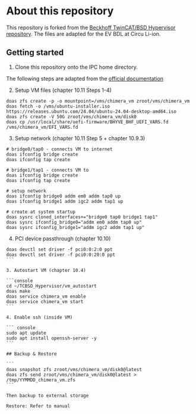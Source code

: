 # About this repository

This repository is forked from the [Beckhoff TwinCAT/BSD Hypervisor repository](https://github.com/Beckhoff/TCBSD_Hypervisor_Samples). The files are adapted for the EV BDL at Circu Li-ion.

## Getting started

1. Clone this repository onto the IPC home directory.

The following steps are adapted from the [official documentation](https://download.beckhoff.com/download/Document/ipc/embedded-pc/embedded-pc-cx/TwinCAT_BSD_en.pdf)

2. Setup VM files (chapter 10.11 Steps 1-4)
``` console
doas zfs create -p -o mountpoint=/vms/chimera_vm zroot/vms/chimera_vm
doas fetch -o /vms/ubuntu-installer.iso https://releases.ubuntu.com/24.04/ubuntu-24.04-desktop-amd64.iso
doas zfs create -V 50G zroot/vms/chimera_vm/disk0
doas cp /usr/local/share/uefi-firmware/BHYVE_BHF_UEFI_VARS.fd /vms/chimera_vm/EFI_VARS.fd
```

3. Setup network (chapter 10.11 Step 5 + chapter 10.9.3)

``` console
# bridge0/tap0 - connects VM to internet
doas ifconfig bridge create
doas ifconfig tap create

# bridge1/tap1 - connects VM to 
doas ifconfig bridge create
doas ifconfig tap create

# setup network
doas ifconfig bridge0 addm em0 addm tap0 up
doas ifconfig bridge1 addm igc2 addm tap1 up

# create at system startup
doas sysrc cloned_interfaces+="bridge0 tap0 bridge1 tap1"
doas sysrc ifconfig_bridge0="addm em0 addm tap0 up"
doas sysrc ifconfig_bridge1="addm igc2 addm tap1 up"
```

4. PCI device passthrough (chapter 10.10)

````
doas devctl set driver -f pci0:0:2:0 ppt
doas devctl set driver -f pci0:0:20:0 ppt
```

3. Autostart VM (chapter 10.4)

```console
cd ~/TCBSD_Hypervisor/vm_autostart
doas make
doas service chimera_vm enable
doas service chimera_vm start
```

4. Enable ssh (inside VM)

``` console
sudo apt update
sudo apt install openssh-server -y
```

## Backup & Restore

```
doas snapshot zfs zroot/vms/chimera_vm/disk0@latest
doas zfs send zroot/vms/chimera_vm/disk0@latest > /tmp/YYMMDD_chimera_vm.zfs
```

Then backup to external storage

Restore: Refer to manual